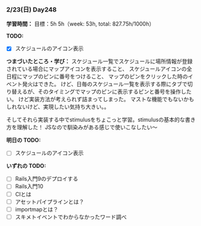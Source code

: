 ### 2/23(日) Day248

**学習時間：**
目標：5h
5h（week: 53h, total: 827.75h/1000h）

**TODO:**
- [x] スケジュールのアイコン表示

**つまづいたところ・学び：**
スケジュール一覧でスケジュールに場所情報が登録されている場合にマップアイコンを表示すること、
スケジュールアイコンの全日程にマップのピンに番号をつけること、
マップのピンをクリックした時のイベント発火はできた。
けど、日毎のスケジュール一覧を表示する際にタブで切り替えるが、そのタイミングでマップのピンに表示するピンと番号を操作したい。
けど実装方法が考えられず詰まってしまった。
マストな機能でもないかもしれないけど、実現したい気持ち大きい。。

そしてそれら実装する中でstimulusをちょこっと学習。stimulusの基本的な書き方を理解した！
JSなので馴染みがある感じで使いこなしたい〜

**明日の TODO:**
- [ ] スケジュールのアイコン表示

**いずれの TODO:**
- [ ] Rails入門9のデプロイする
- [ ] Rails入門10
- [ ] CIとは
- [ ] アセットパイプラインとは？
- [ ] importmapとは？
- [ ] スキメトイベントでわからなかったワード調べ
